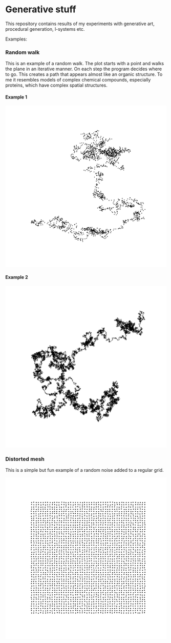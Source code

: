 # Generative stuff

This repository contains results of my experiments with generative art, procedural generation, l-systems etc.

Examples:

### Random walk

This is an example of a random walk. The plot starts with a point and walks the plane in an iterative manner. On each step the program decides where to go. This creates a path that appears almost like an organic structure. To me it resembles models of complex chemical compounds, especially proteins, which have complex spatial structures.
#### Example 1
![walk1](https://github.com/adamgolubowski/generative/raw/master/walk1.png)

#### Example 2
![walk2](https://github.com/adamgolubowski/generative/raw/master/walk_uniform1.png)

### Distorted mesh

This is a simple but fun example of a random noise added to a regular grid.

![mesh](https://github.com/adamgolubowski/generative/raw/master/distorted_mesh.png)